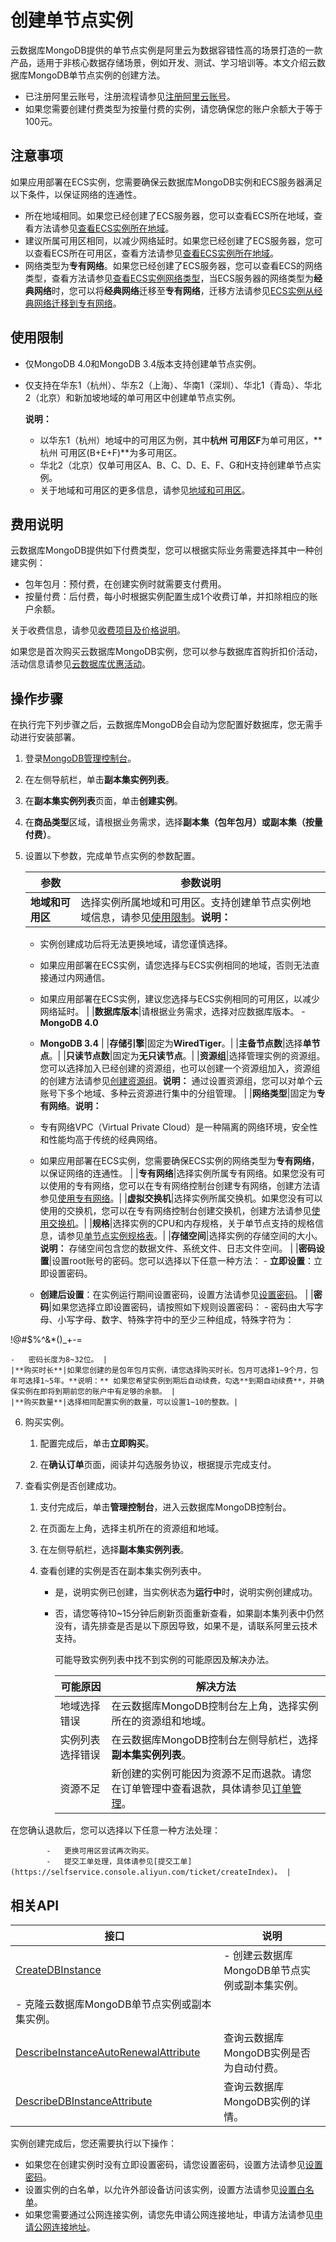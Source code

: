 # 创建单节点实例

云数据库MongoDB提供的单节点实例是阿里云为数据容错性高的场景打造的一款产品，适用于非核心数据存储场景，例如开发、测试、学习培训等。本文介绍云数据库MongoDB单节点实例的创建方法。

-   已注册阿里云账号，注册流程请参见[注册阿里云账号](https://help.aliyun.com/knowledge_detail/37195.html)。
-   如果您需要创建付费类型为按量付费的实例，请您确保您的账户余额大于等于100元。

## 注意事项

如果应用部署在ECS实例，您需要确保云数据库MongoDB实例和ECS服务器满足以下条件，以保证网络的连通性。

-   所在地域相同。如果您已经创建了ECS服务器，您可以查看ECS所在地域，查看方法请参见[查看ECS实例所在地域](/cn.zh-CN/实例/管理实例/查看实例信息.md)。
-   建议所属可用区相同，以减少网络延时。如果您已经创建了ECS服务器，您可以查看ECS所在可用区，查看方法请参见[查看ECS实例所在地域](/cn.zh-CN/实例/管理实例/查看实例信息.md)。
-   网络类型为**专有网络**。如果您已经创建了ECS服务器，您可以查看ECS的网络类型，查看方法请参见[查看ECS实例网络类型](/cn.zh-CN/实例/管理实例/查看实例信息.md)，当ECS服务器的网络类型为**经典网络**时，您可以将**经典网络**迁移至**专有网络**，迁移方法请参见[ECS实例从经典网络迁移到专有网络](/cn.zh-CN/网络/经典网络迁移到专有网络（新版）/ECS实例从经典网络迁移到专有网络.md)。

## 使用限制

-   仅MongoDB 4.0和MongoDB 3.4版本支持创建单节点实例。
-   仅支持在华东1（杭州）、华东2（上海）、华南1（深圳）、华北1（青岛）、华北2（北京）和新加坡地域的单可用区中创建单节点实例。

    **说明：**

    -   以华东1（杭州）地域中的可用区为例，其中**杭州 可用区F**为单可用区，**杭州 可用区\(B+E+F\)**为多可用区。
    -   华北2（北京）仅单可用区A、B、C、D、E、F、G和H支持创建单节点实例。
    -   关于地域和可用区的更多信息，请参见[地域和可用区](https://help.aliyun.com/document_detail/40654.html)。

## 费用说明

云数据库MongoDB提供如下付费类型，您可以根据实际业务需要选择其中一种创建实例：

-   包年包月：预付费，在创建实例时就需要支付费用。
-   按量付费：后付费，每小时根据实例配置生成1个收费订单，并扣除相应的账户余额。

关于收费信息，请参见[收费项目及价格说明](/cn.zh-CN/产品定价/收费项目及价格说明.md)。

如果您是首次购买云数据库MongoDB实例，您可以参与数据库首购折扣价活动，活动信息请参见[云数据库优惠活动](https://www.aliyun.com/database/dbfirstbuy)。

## 操作步骤

在执行完下列步骤之后，云数据库MongoDB会自动为您配置好数据库，您无需手动进行安装部署。

1.  登录[MongoDB管理控制台](https://mongodb.console.aliyun.com/)。

2.  在左侧导航栏，单击**副本集实例列表**。

3.  在**副本集实例列表**页面，单击**创建实例**。

4.  在**商品类型**区域，请根据业务需求，选择**副本集（包年包月）**或**副本集（按量付费）**。

5.  设置以下参数，完成单节点实例的参数配置。

    |参数|参数说明|
    |--|----|
    |**地域和可用区**|选择实例所属地域和可用区。支持创建单节点实例地域信息，请参见[使用限制](#section_85k_mtx_npf)。**说明：**

    -   实例创建成功后将无法更换地域，请您谨慎选择。
    -   如果应用部署在ECS实例，请您选择与ECS实例相同的地域，否则无法直接通过内网通信。
    -   如果应用部署在ECS实例，建议您选择与ECS实例相同的可用区，以减少网络延时。 |
    |**数据库版本**|请根据业务需求，选择对应数据库版本。    -   **MongoDB 4.0**
    -   **MongoDB 3.4** |
    |**存储引擎**|固定为**WiredTiger**。|
    |**主备节点数**|选择**单节点**。|
    |**只读节点数**|固定为**无只读节点**。|
    |**资源组**|选择管理实例的资源组。您可以选择加入已经创建的资源组，也可以创建一个资源组加入，资源组的创建方法请参见[创建资源组]()。**说明：** 通过设置资源组，您可以对单个云账号下多个地域、多种云资源进行集中的分组管理。 |
    |**网络类型**|固定为**专有网络**。**说明：**

    -   专有网络VPC（Virtual Private Cloud）是一种隔离的网络环境，安全性和性能均高于传统的经典网络。
    -   如果应用部署在ECS实例，您需要确保ECS实例的网络类型为**专有网络**，以保证网络的连通性。 |
    |**专有网络**|选择实例所属专有网络。如果您没有可以使用的专有网络，您可以在专有网络控制台创建专有网络，创建方法请参见[使用专有网络](/cn.zh-CN/专有网络和交换机/使用专有网络.md)。|
    |**虚拟交换机**|选择实例所属交换机。如果您没有可以使用的交换机，您可以在专有网络控制台创建交换机，创建方法请参见[使用交换机](/cn.zh-CN/专有网络和交换机/使用交换机.md)。|
    |**规格**|选择实例的CPU和内存规格，关于单节点支持的规格信息，请参见[单节点实例规格表](/cn.zh-CN/产品简介/实例规格表.md)。|
    |**存储空间**|选择实例的存储空间的大小。**说明：** 存储空间包含您的数据文件、系统文件、日志文件空间。 |
    |**密码设置**|设置root账号的密码。您可以选择以下任意一种方法：    -   **立即设置**：立即设置密码。
    -   **创建后设置**：在实例运行期间设置密码，设置方法请参见[设置密码]()。 |
    |**密码**|如果您选择立即设置密码，请按照如下规则设置密码：    -   密码由大写字母、小写字母、数字、特殊字符中的至少三种组成，特殊字符为：

!@\#$%^&\*\(\)\_+-=

    -   密码长度为8~32位。 |
    |**购买时长**|如果您创建的是包年包月实例，请您选择购买时长。包月可选择1~9个月，包年可选择1~5年。**说明：** 如果您希望实例到期后自动续费，勾选**到期自动续费**，并确保实例在即将到期前您的账户中有足够的余额。 |
    |**购买数量**|选择相同配置实例的数量，可以设置1~10的整数。|

6.  购买实例。

    1.  配置完成后，单击**立即购买**。

    2.  在**确认订单**页面，阅读并勾选服务协议，根据提示完成支付。

7.  查看实例是否创建成功。

    1.  支付完成后，单击**管理控制台**，进入云数据库MongoDB控制台。

    2.  在页面左上角，选择主机所在的资源组和地域。

    3.  在左侧导航栏，选择**副本集实例列表**。

    4.  查看创建的实例是否在副本集实例列表中。

        -   是，说明实例已创建，当实例状态为**运行中**时，说明实例创建成功。
        -   否，请您等待10~15分钟后刷新页面重新查看，如果副本集列表中仍然没有，请先排查是否是以下原因导致，如果不是，请联系阿里云技术支持。

            可能导致实例列表中找不到实例的可能原因及解决办法。

            |可能原因|解决方法|
            |----|----|
            |地域选择错误|在云数据库MongoDB控制台左上角，选择实例所在的资源组和地域。|
            |实例列表选择错误|在云数据库MongoDB控制台左侧导航栏，选择**副本集实例列表**。|
            |资源不足|新创建的实例可能因为资源不足而退款。请您在订单管理中查看退款，具体请参见[订单管理](https://expense.console.aliyun.com/#/order/list/)。

在您确认退款后，您可以选择以下任意一种方法处理：

            -   更换可用区尝试再次购买。
            -   提交工单处理，具体请参见[提交工单](https://selfservice.console.aliyun.com/ticket/createIndex)。 |


## 相关API

|接口|说明|
|--|--|
|[CreateDBInstance](/cn.zh-CN/API参考/生命周期管理/CreateDBInstance.md)|-   创建云数据库MongoDB单节点实例或副本集实例。
-   克隆云数据库MongoDB单节点实例或副本集实例。 |
|[DescribeInstanceAutoRenewalAttribute](/cn.zh-CN/API参考/生命周期管理/DescribeInstanceAutoRenewalAttribute.md)|查询云数据库MongoDB实例是否为自动付费。|
|[DescribeDBInstanceAttribute](/cn.zh-CN/API参考/查询实例信息/DescribeDBInstanceAttribute.md)|查询云数据库MongoDB实例的详情。|

实例创建完成后，您还需要执行以下操作：

-   如果您在创建实例时没有立即设置密码，请您设置密码，设置方法请参见[设置密码](/cn.zh-CN/快速入门/重置密码.md)。
-   设置实例的白名单，以允许外部设备访问该实例，设置方法请参见[设置白名单](/cn.zh-CN/快速入门/设置白名单.md)。
-   如果您需要通过公网连接实例，请您先申请公网连接地址，申请方法请参见[申请公网连接地址](/cn.zh-CN/快速入门/申请公网连接地址.md)。

